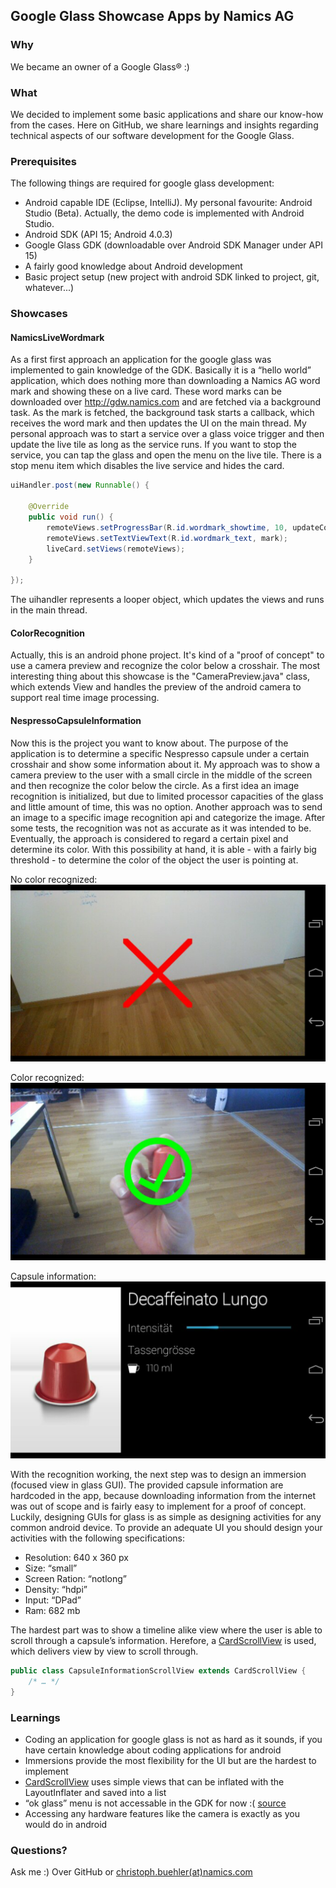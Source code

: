 ## Google Glass Showcase Apps by Namics AG

### Why

We became an owner of a Google Glass® :)

### What

We decided to implement some basic applications and share our know-how from the cases. Here on GitHub, we share learnings and insights regarding technical aspects of our software development for the Google Glass.

### Prerequisites

The following things are required for google glass development:
- Android capable IDE (Eclipse, IntelliJ). My personal favourite: Android Studio (Beta). Actually, the demo code is implemented with Android Studio.
- Android SDK (API 15; Android 4.0.3)
- Google Glass GDK (downloadable over Android SDK Manager under API 15)
- A fairly good knowledge about Android development
- Basic project setup (new project with android SDK linked to project, git, whatever...)

### Showcases

#### NamicsLiveWordmark
As a first first approach an application for the google glass was implemented to gain knowledge of the GDK. Basically it is a “hello world” application, which does nothing more than downloading a Namics AG word mark and showing these on a live card. These word marks can be downloaded over http://gdw.namics.com and are fetched via a background task. As the mark is fetched, the background task starts a callback, which receives the word mark and then updates the UI on the main thread.
My personal approach was to start a service over a glass voice trigger and then update the live tile as long as the service runs. If you want to stop the service, you can tap the glass and open the menu on the live tile. There is a stop menu item which disables the live service and hides the card.

```java
uiHandler.post(new Runnable() {
                                
    @Override
    public void run() {
        remoteViews.setProgressBar(R.id.wordmark_showtime, 10, updateCounter, false);
        remoteViews.setTextViewText(R.id.wordmark_text, mark);
        liveCard.setViews(remoteViews); 
    }

});
```
The uihandler represents a looper object, which updates the views and runs in the main thread.

#### ColorRecognition

Actually, this is an android phone project. It's kind of a "proof of concept" to use a camera preview and recognize the color below a crosshair. The most interesting thing about this showcase is the "CameraPreview.java" class, which extends View and handles the preview of the android camera to support real time image processing.

#### NespressoCapsuleInformation

Now this is the project you want to know about. The purpose of the application is to determine a specific Nespresso capsule under a certain crosshair and show some information about it. My approach was to show a camera preview to the user with a small circle in the middle of the screen and then recognize the color below the circle. As a first idea an image recognition is initialized, but due to limited processor capacities of the glass and little amount of time, this was no option. Another approach was to send an image to a specific image recognition api and categorize the image. After some tests, the recognition was not as accurate as it was intended to be. Eventually, the approach is considered to regard a certain pixel and determine its color. With this possibility at hand, it is able - with a fairly big threshold - to determine the color of the object the user is pointing at.

No color recognized:
![NonReco](https://raw.githubusercontent.com/buehler/NamicsGlassShowcase/screenshots/non_recognized.png)

Color recognized:
![Reco](https://raw.githubusercontent.com/buehler/NamicsGlassShowcase/screenshots/recognized.png)

Capsule information:
![Infos](https://raw.githubusercontent.com/buehler/NamicsGlassShowcase/screenshots/information.png)

With the recognition working, the next step was to design an immersion (focused view in glass GUI). The provided capsule information are hardcoded in the app, because downloading information from the internet was out of scope and is fairly easy to implement for a proof of concept. Luckily, designing GUIs for glass is as simple as designing activities for any common android device. To provide an adequate UI you should design your activities with the following specifications:
- Resolution: 640 x 360 px
- Size: “small”
- Screen Ration: “notlong”
- Density: “hdpi”
- Input: “DPad”
- Ram: 682 mb

The hardest part was to show a timeline alike view where the user is able to scroll through a capsule’s information. Herefore, a [CardScrollView](https://developers.google.com/glass/develop/gdk/reference/com/google/android/glass/widget/CardScrollView) is used, which delivers view by view to scroll through.

```java
public class CapsuleInformationScrollView extends CardScrollView {
    /* … */
}
```

### Learnings

- Coding an application for google glass is not as hard as it sounds, if you have certain knowledge about coding applications for android
- Immersions provide the most flexibility for the UI but are the hardest to implement
- [CardScrollView](https://developers.google.com/glass/develop/gdk/reference/com/google/android/glass/widget/CardScrollView) uses simple views that can be inflated with the LayoutInflater and saved into a list
- “ok glass” menu is not accessable in the GDK for now :(   [source](http://stackoverflow.com/questions/20133577/adding-the-ok-glass-contextual-voice-menu-within-an-immersion-activity/20134647#20134647)
- Accessing any hardware features like the camera is exactly as you would do in android

### Questions?

Ask me :)
Over GitHub or [christoph.buehler(at)namics.com](mailto:christoph.buehler@namics.com)

